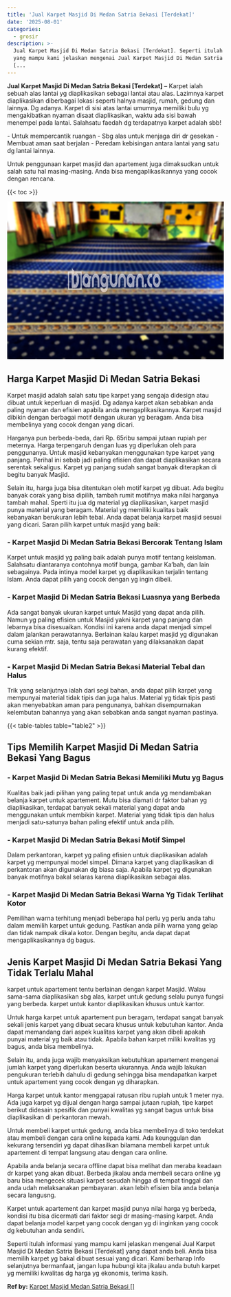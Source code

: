 ```yaml
---
title: 'Jual Karpet Masjid Di Medan Satria Bekasi [Terdekat]'
date: '2025-08-01'
categories:
  - grosir
description: >-
  Jual Karpet Masjid Di Medan Satria Bekasi [Terdekat]. Seperti itulah informasi
  yang mampu kami jelaskan mengenai Jual Karpet Masjid Di Medan Satria Bekasi
  [...
---
```


**Jual Karpet Masjid Di Medan Satria Bekasi \[Terdekat\]** – Karpet ialah sebuah alas lantai yg diaplikasikan sebagai lantai atau alas. Lazimnya karpet diaplikasikan diberbagai lokasi seperti halnya masjid, rumah, gedung dan lainnya. Dg adanya. Karpet di sisi atas lantai umumnya memiliki bulu yg mengakibatkan nyaman disaat diaplikasikan, waktu ada sisi bawah menempel pada lantai. Salahsatu faedah dg terdapatnya karpet adalah sbb!

\- Untuk mempercantik ruangan - Sbg alas untuk menjaga diri dr gesekan - Membuat aman saat berjalan - Peredam kebisingan antara lantai yang satu dg lantai lainnya.

Untuk penggunaan karpet masjid dan apartement juga dimaksudkan untuk salah satu hal masing-masing. Anda bisa mengaplikasikannya yang cocok dengan rencana.

{{< toc >}}

![Jual Karpet Masjid Di Medan Satria Bekasi [Terdekat]](/images/grosir-karpet-murah-59.png)

## Harga Karpet Masjid Di Medan Satria Bekasi

Karpet masjid adalah salah satu tipe karpet yang sengaja didesign atau dibuat untuk keperluan di masjid. Dg adanya karpet akan sebabkan anda paling nyaman dan efisien apabila anda mengaplikasikannya. Karpet masjid dibikin dengan berbagai motif dengan ukuran yg beragam. Anda bisa membelinya yang cocok dengan yang dicari.

Harganya pun berbeda-beda, dari Rp. 65ribu sampai jutaan rupiah per meternya. Harga terpengaruh dengan luas yg diperlukan oleh para penggunanya. Untuk masjid kebanyakan menggunakan type karpet yang panjang. Perihal ini sebab jadi paling efisien dan dapat diaplikasikan secara serentak sekaligus. Karpet yg panjang sudah sangat banyak diterapkan di begitu banyak Masjid.

Selain itu, harga juga bisa ditentukan oleh motif karpet yg dibuat. Ada begitu banyak corak yang bisa dipilih, tambah rumit motifnya maka nilai harganya tambah mahal. Sperti itu jua dg material yg diaplikasikan, karpet masjid punya material yang beragam. Material yg memiliki kualitas baik kebanyakan berukuran lebih tebal. Anda dapat belanja karpet masjid sesuai yang dicari. Saran pilih karpet untuk masjid yang baik:

### \- Karpet Masjid Di Medan Satria Bekasi Bercorak Tentang Islam

Karpet untuk masjid yg paling baik adalah punya motif tentang keislaman. Salahsatu diantaranya contohnya motif bunga, gambar Ka’bah, dan lain sebagainya. Pada intinya model karpet yg diaplikasikan terjalin tentang Islam. Anda dapat pilih yang cocok dengan yg ingin dibeli.

### \- Karpet Masjid Di Medan Satria Bekasi Luasnya yang Berbeda

Ada sangat banyak ukuran karpet untuk Masjid yang dapat anda pilih. Namun yg paling efisien untuk Masjid yakni karpet yang panjang dan lebarnya bisa disesuaikan. Kondisi ini karena anda dapat menjadi simpel dalam jalankan perawatannya. Berlainan kalau karpet masjid yg digunakan cuma sekian mtr. saja, tentu saja perawatan yang dilaksanakan dapat kurang efektif.

### \- Karpet Masjid Di Medan Satria Bekasi Material Tebal dan Halus

Trik yang selanjutnya ialah dari segi bahan, anda dapat pilih karpet yang mempunyai material tidak tipis dan juga halus. Material yg tidak tipis pasti akan menyebabkan aman para pengunanya, bahkan disempurnakan kelembutan bahannya yang akan sebabkan anda sangat nyaman pastinya.

{{< table-tables table="table2" >}}

## Tips Memilih Karpet Masjid Di Medan Satria Bekasi Yang Bagus

### \- Karpet Masjid Di Medan Satria Bekasi Memiliki Mutu yg Bagus

Kualitas baik jadi pilihan yang paling tepat untuk anda yg mendambakan belanja karpet untuk apartement. Mutu bisa diamati dr faktor bahan yg diaplikasikan, terdapat banyak sekali material yang dapat anda menggunakan untuk membikin karpet. Material yang tidak tipis dan halus menjadi satu-satunya bahan paling efektif untuk anda pilih.

### \- Karpet Masjid Di Medan Satria Bekasi Motif Simpel

Dalam perkantoran, karpet yg paling efisien untuk diaplikasikan adalah karpet yg mempunyai model simpel. Dimana karpet yang diaplikasikan di perkantoran akan digunakan dg biasa saja. Apabila karpet yg digunakan banyak motifnya bakal selaras karena diaplikasikan sebagai alas.

### \- Karpet Masjid Di Medan Satria Bekasi Warna Yg Tidak Terlihat Kotor

Pemilihan warna terhitung menjadi beberapa hal perlu yg perlu anda tahu dalam memilih karpet untuk gedung. Pastikan anda pilih warna yang gelap dan tidak nampak dikala kotor. Dengan begitu, anda dapat dapat mengaplikasikannya dg bagus.

## Jenis Karpet Masjid Di Medan Satria Bekasi Yang Tidak Terlalu Mahal

karpet untuk apartement tentu berlainan dengan karpet Masjid. Walau sama-sama diaplikasikan sbg alas, karpet untuk gedung selalu punya fungsi yang berbeda. karpet untuk kantor diaplikasikan khusus untuk kantor.

Untuk harga karpet untuk apartement pun beragam, terdapat sangat banyak sekali jenis karpet yang dibuat secara khusus untuk kebutuhan kantor. Anda dapat memandang dari aspek kualitas karpet yang akan dibeli apakah punyai material yg baik atau tidak. Apabila bahan karpet miliki kwalitas yg bagus, anda bisa membelinya.

Selain itu, anda juga wajib menyaksikan kebutuhkan apartement mengenai jumlah karpet yang diperlukan beserta ukurannya. Anda wajib lakukan pengukuran terlebih dahulu di gedung sehingga bisa mendapatkan karpet untuk apartement yang cocok dengan yg diharapkan.

Harga karpet untuk kantor menggapai ratusan ribu rupiah untuk 1 meter nya. Ada juga karpet yg dijual dengan harga sampai jutaan rupiah, tipe karpet berikut didesain spesifik dan punyai kwalitas yg sangat bagus untuk bisa diaplikasikan di perkantoran mewah.

Untuk membeli karpet untuk gedung, anda bisa membelinya di toko terdekat atau membeli dengan cara online kepada kami. Ada keunggulan dan kekurang tersendiri yg dapat dihasilkan bilamana membeli karpet untuk apartement di tempat langsung atau dengan cara online.

Apabila anda belanja secara offline dapat bisa melihat dan meraba keadaan dr karpet yang akan dibuat. Berbeda jikalau anda membeli secara online yg baru bisa mengecek situasi karpet sesudah hingga di tempat tinggal dan anda udah melaksanakan pembayaran. akan lebih efisien bila anda belanja secara langusng.

Karpet untuk apartement dan karpet masjid punya nilai harga yg berbeda, kondisi itu bisa dicermati dari faktor segi dr masing-masing karpet. Anda dapat belanja model karpet yang cocok dengan yg di inginkan yang cocok dg kebutuhan anda sendiri.

Seperti itulah informasi yang mampu kami jelaskan mengenai Jual Karpet Masjid Di Medan Satria Bekasi \[Terdekat\] yang dapat anda beli. Anda bisa memilih karpet yg bakal dibuat sesuai yang dicari. Kami berharap Info selanjutnya bermanfaat, jangan lupa hubungi kita jikalau anda butuh karpet yg memiliki kwalitas dg harga yg ekonomis, terima kasih.

**Ref by:**  [Karpet Masjid Medan Satria Bekasi []](https://id.wikipedia.org/wiki/Karpet)
